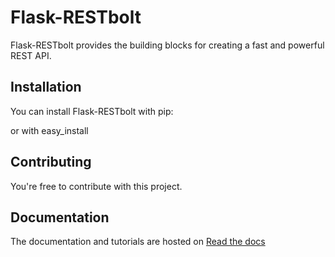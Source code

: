 # Flask-RESTbolt

Flask-RESTbolt provides the building blocks for creating a fast and powerful REST API.

## Installation

You can install Flask-RESTbolt with pip:

or with easy_install


## Contributing

You're free to contribute with this project.

## Documentation

The documentation and tutorials are hosted on [Read the docs](http://readthedocs.org/)

